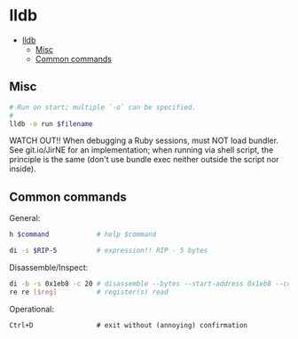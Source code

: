 # lldb

- [lldb](#lldb)
  - [Misc](#misc)
  - [Common commands](#common-commands)

## Misc

```sh
# Run on start; multiple `-o` can be specified.
#
lldb -o run $filename
```

WATCH OUT!! When debugging a Ruby sessions, must NOT load bundler. See git.io/JirNE for an implementation; when running via shell script, the principle is the same (don't use bundle exec neither outside the script nor inside).

## Common commands

General:

```sh
h $command            # help $command

di -s $RIP-5          # expression!! RIP - 5 bytes
```

Disassemble/Inspect:

```sh
di -b -s 0x1eb8 -c 20 # disassemble --bytes --start-address 0x1eb8 --count 20
re re [$reg]          # register(s) read
```

Operational:

```
Ctrl+D                # exit without (annoying) confirmation
```
